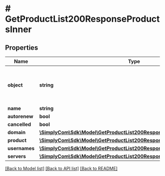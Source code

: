 # # GetProductList200ResponseProductsInner

## Properties

Name | Type | Description | Notes
------------ | ------------- | ------------- | -------------
**object** | **string** | This is the object that should be used in further API calls | [optional]
**name** | **string** |  | [optional]
**autorenew** | **bool** |  | [optional]
**cancelled** | **bool** |  | [optional]
**domain** | [**\SimplyCom\Sdk\Model\GetProductList200ResponseProductsInnerDomain**](GetProductList200ResponseProductsInnerDomain.md) |  | [optional]
**product** | [**\SimplyCom\Sdk\Model\GetProductList200ResponseProductsInnerProduct**](GetProductList200ResponseProductsInnerProduct.md) |  | [optional]
**usernames** | [**\SimplyCom\Sdk\Model\GetProductList200ResponseProductsInnerUsernames**](GetProductList200ResponseProductsInnerUsernames.md) |  | [optional]
**servers** | [**\SimplyCom\Sdk\Model\GetProductList200ResponseProductsInnerServers**](GetProductList200ResponseProductsInnerServers.md) |  | [optional]

[[Back to Model list]](../../README.md#models) [[Back to API list]](../../README.md#endpoints) [[Back to README]](../../README.md)
